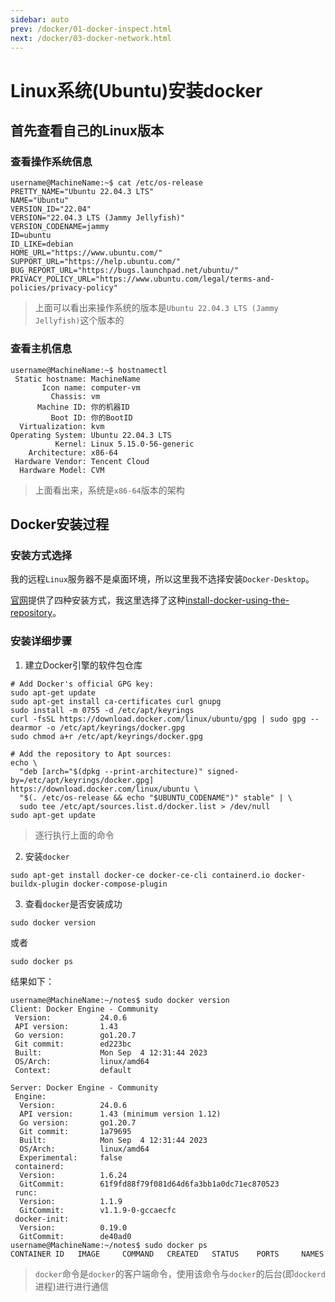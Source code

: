 ```yaml
---
sidebar: auto
prev: /docker/01-docker-inspect.html
next: /docker/03-docker-network.html
---
```

# Linux系统(Ubuntu)安装docker
## 首先查看自己的Linux版本
### 查看操作系统信息
```shell
username@MachineName:~$ cat /etc/os-release
PRETTY_NAME="Ubuntu 22.04.3 LTS"
NAME="Ubuntu"
VERSION_ID="22.04"
VERSION="22.04.3 LTS (Jammy Jellyfish)"
VERSION_CODENAME=jammy
ID=ubuntu
ID_LIKE=debian
HOME_URL="https://www.ubuntu.com/"
SUPPORT_URL="https://help.ubuntu.com/"
BUG_REPORT_URL="https://bugs.launchpad.net/ubuntu/"
PRIVACY_POLICY_URL="https://www.ubuntu.com/legal/terms-and-policies/privacy-policy"
```
> 上面可以看出来操作系统的版本是`Ubuntu 22.04.3 LTS (Jammy Jellyfish)`这个版本的
### 查看主机信息
```shell
username@MachineName:~$ hostnamectl
 Static hostname: MachineName
       Icon name: computer-vm
         Chassis: vm
      Machine ID: 你的机器ID
         Boot ID: 你的BootID
  Virtualization: kvm
Operating System: Ubuntu 22.04.3 LTS              
          Kernel: Linux 5.15.0-56-generic
    Architecture: x86-64
 Hardware Vendor: Tencent Cloud
  Hardware Model: CVM
```
> 上面看出来，系统是`x86-64`版本的架构
## Docker安装过程
### 安装方式选择
我的远程`Linux`服务器不是桌面环境，所以这里我不选择安装`Docker-Desktop`。

[官网](https://docs.docker.com/engine/install/ubuntu/)提供了四种安装方式，我这里选择了这种[install-docker-using-the-repository](https://docs.docker.com/engine/install/ubuntu/#install-using-the-repository)。

### 安装详细步骤
1. 建立Docker引擎的软件包仓库
```shell
# Add Docker's official GPG key:
sudo apt-get update
sudo apt-get install ca-certificates curl gnupg
sudo install -m 0755 -d /etc/apt/keyrings
curl -fsSL https://download.docker.com/linux/ubuntu/gpg | sudo gpg --dearmor -o /etc/apt/keyrings/docker.gpg
sudo chmod a+r /etc/apt/keyrings/docker.gpg

# Add the repository to Apt sources:
echo \
  "deb [arch="$(dpkg --print-architecture)" signed-by=/etc/apt/keyrings/docker.gpg] https://download.docker.com/linux/ubuntu \
  "$(. /etc/os-release && echo "$UBUNTU_CODENAME")" stable" | \
  sudo tee /etc/apt/sources.list.d/docker.list > /dev/null
sudo apt-get update
```
> 逐行执行上面的命令
2. 安装`docker`
```shell
sudo apt-get install docker-ce docker-ce-cli containerd.io docker-buildx-plugin docker-compose-plugin
```
3. 查看`docker`是否安装成功
```shell
sudo docker version
```
或者
```shell
sudo docker ps
```
结果如下：
```shell
username@MachineName:~/notes$ sudo docker version
Client: Docker Engine - Community
 Version:           24.0.6
 API version:       1.43
 Go version:        go1.20.7
 Git commit:        ed223bc
 Built:             Mon Sep  4 12:31:44 2023
 OS/Arch:           linux/amd64
 Context:           default

Server: Docker Engine - Community
 Engine:
  Version:          24.0.6
  API version:      1.43 (minimum version 1.12)
  Go version:       go1.20.7
  Git commit:       1a79695
  Built:            Mon Sep  4 12:31:44 2023
  OS/Arch:          linux/amd64
  Experimental:     false
 containerd:
  Version:          1.6.24
  GitCommit:        61f9fd88f79f081d64d6fa3bb1a0dc71ec870523
 runc:
  Version:          1.1.9
  GitCommit:        v1.1.9-0-gccaecfc
 docker-init:
  Version:          0.19.0
  GitCommit:        de40ad0
username@MachineName:~/notes$ sudo docker ps
CONTAINER ID   IMAGE     COMMAND   CREATED   STATUS    PORTS     NAMES
```
> `docker`命令是`docker`的客户端命令，使用该命令与`docker`的后台(即`dockerd`进程)进行进行通信